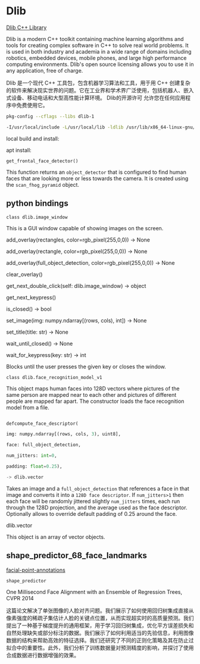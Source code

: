 # Dlib

[Dlib C++ Library](http://dlib.net/)

Dlib is a modern C++ toolkit containing machine learning algorithms and tools for creating complex software in C++ to solve real world problems. It is used in both industry and academia in a wide range of domains including robotics, embedded devices, mobile phones, and large high performance computing environments. Dlib's open source licensing allows you to use it in any application, free of charge.

Dlib 是一个现代 C++ 工具包，包含机器学习算法和工具，用于用 C++ 创建复杂的软件来解决现实世界的问题。它在工业界和学术界广泛使用，包括机器人、嵌入式设备、移动电话和大型高性能计算环境。 Dlib的开源许可 允许您在任何应用程序中免费使用它。

```bash
pkg-config --cflags --libs dlib-1

-I/usr/local/include -L/usr/local/lib -ldlib /usr/lib/x86_64-linux-gnu/libsqlite3.so
```

local build and install:

apt install:

`get_frontal_face_detector()`

This function returns an `object_detector` that is configured to find human faces that are looking more or less towards the camera. It is created using the `scan_fhog_pyramid` object.


## python bindings

`class dlib.image_window`

This is a GUI window capable of showing images on the screen.

add_overlay(rectangles, color=rgb_pixel(255,0,0)) -> None

add_overlay(rectangle, color=rgb_pixel(255,0,0)) -> None

add_overlay(full_object_detection, color=rgb_pixel(255,0,0)) -> None

clear_overlay()

get_next_double_click(self: dlib.image_window) -> object

get_next_keypress()

is_closed() -> bool

set_image(img: numpy.ndarray[(rows, cols), int]) -> None

set_title(title: str) -> None

wait_until_closed() -> None

wait_for_keypress(key: str) -> int

Blocks until the user presses the given key or closes the window.

`class dlib.face_recognition_model_v1`

This object maps human faces into 128D vectors where pictures of the same person are mapped near to each other and pictures of different people are mapped far apart. The constructor loads the face recognition model from a file.

```python

defcompute_face_descriptor(

img: numpy.ndarray[(rows, cols, 3), uint8],

face: full_object_detection,

num_jitters: int=0,

padding: float=0.25),

-> dlib.vector

```

Takes an image and a `full_object_detection` that references a face in that image and converts it into a `128D face descriptor`. If `num_jitters>1` then each face will be randomly jittered slightly `num_jitters` times, each run through the 128D projection, and the average used as the face descriptor. Optionally allows to override default padding of 0.25 around the face.

dlib.vector

This object is an array of vector objects.

## shape_predictor_68_face_landmarks

[facial-point-annotations](https://ibug.doc.ic.ac.uk/resources/facial-point-annotations/)

`shape_predictor`

One Millisecond Face Alignment with an Ensemble of Regression Trees, CVPR 2014

这篇论文解决了单张图像的人脸对齐问题。我们展示了如何使用回归树集成直接从像素强度的稀疏子集估计人脸的关键点位置，从而实现超实时的高质量预测。我们提出了一种基于梯度提升的通用框架，用于学习回归树集成，优化平方误差损失和自然处理缺失或部分标注的数据。我们展示了如何利用适当的先验信息，利用图像数据的结构来帮助高效的特征选择。我们还研究了不同的正则化策略及其在防止过拟合中的重要性。此外，我们分析了训练数据量对预测精度的影响，并探讨了使用合成数据进行数据增强的效果。
